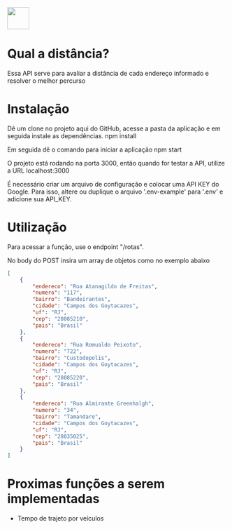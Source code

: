 <img src="https://media1.giphy.com/media/LSWsuaF1OFroT4KxO7/source.gif" width="50" height="50">

# Qual a distância?

Essa API serve para avaliar a distância de cada endereço informado e resolver o melhor percurso

# Instalação

Dê um clone no projeto aqui do GitHub, acesse a pasta da aplicação e em seguida instale as dependências. npm install

Em seguida dê o comando para iniciar a aplicação npm start

O projeto está rodando na porta 3000, então quando for testar a API, utilize a URL localhost:3000

É necessário criar um arquivo de configuração e colocar uma API KEY do Google. Para isso, altere ou duplique o arquivo '.env-example' para '.env' e adicione sua API_KEY.

# Utilização

Para acessar a função, use o endpoint "/rotas".

No body do POST insira um array de objetos como no exemplo abaixo

```json
[
    {
        "endereco": "Rua Atanagildo de Freitas",
        "numero": "117",
        "bairro": "Bandeirantes",
        "cidade": "Campos dos Goytacazes",
        "uf": "RJ",
        "cep": "28085210",
        "pais": "Brasil"
    },
    {
        "endereco": "Rua Romualdo Peixoto",
        "numero": "722",
        "bairro": "Custodopolis",
        "cidade": "Campos dos Goytacazes",
        "uf": "RJ",
        "cep": "28085220",
        "pais": "Brasil"
    },
    {
        "endereco": "Rua Almirante Greenhalgh",
        "numero": "34",
        "bairro": "Tamandare",
        "cidade": "Campos dos Goytacazes",
        "uf": "RJ",
        "cep": "28035025",
        "pais": "Brasil"
    }
]
```

# Proximas funções a serem implementadas

-   Tempo de trajeto por veículos
